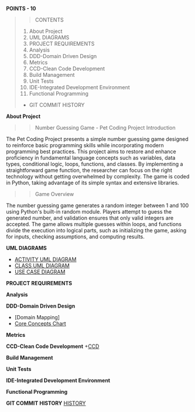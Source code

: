 **POINTS - 10**
>>CONTENTS
>1. About Project
>2. UML DIAGRAMS
>3. PROJECT REQUIREMENTS
>4. Analysis
>5. DDD-Domain Driven Design
>6. Metrics
>7. CCD-Clean Code Development
>8. Build Management
>9. Unit Tests
>10. IDE-Integrated Development Environment
>11. Functional Programming
>+ GIT COMMIT HISTORY




**About Project**
>> Number Guessing Game - Pet Coding Project Introduction

   The Pet Coding Project presents a simple number guessing game designed to reinforce basic programming skills while incorporating modern programming best 
   practices. This project aims to restore and enhance proficiency in fundamental language concepts such as variables, data types, conditional logic, loops, 
   functions, and classes. By implementing a straightforward game function, the researcher can focus on the right technology without getting overwhelmed by 
   complexity. The game is coded in Python, taking advantage of its simple syntax and extensive libraries.

>> Game Overview

The number guessing game generates a random integer between 1 and 100 using Python's built-in random module. Players attempt to guess the generated number, and validation ensures that only valid integers are accepted. The game allows multiple guesses within loops, and functions divide the execution into logical parts, such as initializing the game, asking for inputs, checking assumptions, and computing results.


**UML DIAGRAMS**
+ [ACTIVITY UML DIAGRAM](https://github.com/astaade/pet_project/blob/main/UML/ACTIVITY%20DIAGRAM.png)
+ [CLASS UML DIAGRAM](https://github.com/astaade/pet_project/blob/main/UML/CLASS%20DIAGRAM.png)
+ [USE CASE DIAGRAM](https://github.com/astaade/pet_project/blob/main/UML/USE%20CASE%20DIAGRAM.png)

**PROJECT REQUIREMENTS**


**Analysis**

**DDD-Domain Driven Design**
 + [Domain Mapping]
 + [Core Concepts Chart](https://github.com/astaade/pet_project/blob/main/core%20concepts%20chart.drawio/CORE%20CONCEPT%20CHART.png)

**Metrics**

**CCD-Clean Code Development**
+[CCD](https://github.com/astaade/pet_project/blob/main/Clean%20Code%20Development/Clean%20Code%20Development%20(CCD)%20cheat%20sheet.pdf)

**Build Management**

**Unit Tests**

**IDE-Integrated Development Environment**

**Functional Programming**


**GIT COMMIT HISTORY**
[HISTORY](https://github.com/astaade/pet_project/commits/main/README.md)
